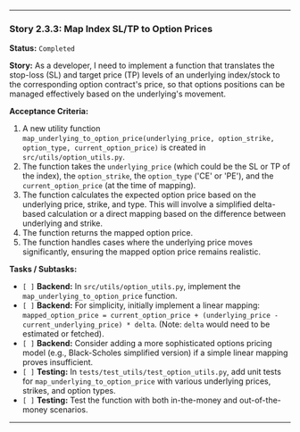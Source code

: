 ---

### **Story 2.3.3: Map Index SL/TP to Option Prices**

**Status:** `Completed`

**Story:**
As a developer, I need to implement a function that translates the stop-loss (SL) and target price (TP) levels of an underlying index/stock to the corresponding option contract's price, so that options positions can be managed effectively based on the underlying's movement.

**Acceptance Criteria:**
1.  A new utility function `map_underlying_to_option_price(underlying_price, option_strike, option_type, current_option_price)` is created in `src/utils/option_utils.py`.
2.  The function takes the `underlying_price` (which could be the SL or TP of the index), the `option_strike`, the `option_type` ('CE' or 'PE'), and the `current_option_price` (at the time of mapping).
3.  The function calculates the expected option price based on the underlying price, strike, and type. This will involve a simplified delta-based calculation or a direct mapping based on the difference between underlying and strike.
4.  The function returns the mapped option price.
5.  The function handles cases where the underlying price moves significantly, ensuring the mapped option price remains realistic.

**Tasks / Subtasks:**
-   `[ ]` **Backend:** In `src/utils/option_utils.py`, implement the `map_underlying_to_option_price` function.
-   `[ ]` **Backend:** For simplicity, initially implement a linear mapping: `mapped_option_price = current_option_price + (underlying_price - current_underlying_price) * delta`. (Note: `delta` would need to be estimated or fetched).
-   `[ ]` **Backend:** Consider adding a more sophisticated options pricing model (e.g., Black-Scholes simplified version) if a simple linear mapping proves insufficient.
-   `[ ]` **Testing:** In `tests/test_utils/test_option_utils.py`, add unit tests for `map_underlying_to_option_price` with various underlying prices, strikes, and option types.
-   `[ ]` **Testing:** Test the function with both in-the-money and out-of-the-money scenarios.

---